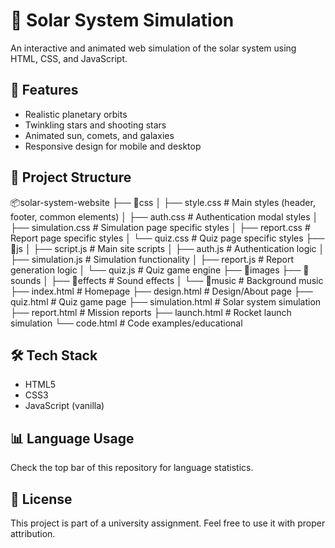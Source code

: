 # 🌌 Solar System Simulation

An interactive and animated web simulation of the solar system using HTML, CSS, and JavaScript.

## 🌠 Features

- Realistic planetary orbits
- Twinkling stars and shooting stars
- Animated sun, comets, and galaxies
- Responsive design for mobile and desktop

## 📂 Project Structure

📦solar-system-website
├── 📂css
│   ├── style.css          # Main styles (header, footer, common elements)
│   ├── auth.css           # Authentication modal styles
│   ├── simulation.css     # Simulation page specific styles
│   ├── report.css         # Report page specific styles
│   └── quiz.css           # Quiz page specific styles
├── 📂js
│   ├── script.js          # Main site scripts
│   ├── auth.js            # Authentication logic
│   ├── simulation.js      # Simulation functionality
│   ├── report.js          # Report generation logic
│   └── quiz.js            # Quiz game engine
├── 📂images
├── 📂sounds
│   ├── 📂effects          # Sound effects
│   └── 📂music            # Background music
├── index.html             # Homepage
├── design.html            # Design/About page
├── quiz.html              # Quiz game page
├── simulation.html        # Solar system simulation
├── report.html            # Mission reports
├── launch.html            # Rocket launch simulation
└── code.html              # Code examples/educational

## 🛠️ Tech Stack

- HTML5
- CSS3
- JavaScript (vanilla)

## 📊 Language Usage

Check the top bar of this repository for language statistics.

## 📄 License

This project is part of a university assignment. Feel free to use it with proper attribution.
